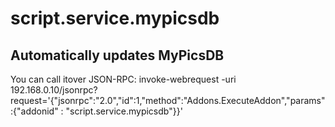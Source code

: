 # script.service.mypicsdb


## Automatically updates MyPicsDB

You can call itover JSON-RPC:
invoke-webrequest -uri 192.168.0.10/jsonrpc?request='{"jsonrpc":"2.0","id":1,"method":"Addons.ExecuteAddon","params":{"addonid" : "script.service.mypicsdb"}}'